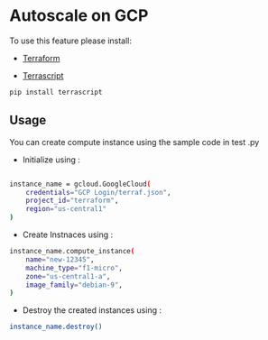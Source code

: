 # Autoscale on GCP

To use this feature please install:

- [Terraform](https://learn.hashicorp.com/terraform/getting-started/install.html)

- [Terrascript](https://github.com/mjuenema/python-terrascript)

```bash
pip install terrascript
```

## Usage

You can create compute instance using the sample code in test .py

- Initialize using :

```bash

instance_name = gcloud.GoogleCloud(
    credentials="GCP Login/terraf.json",
    project_id="terraform",
    region="us-central1"
)
```

- Create Instnaces using :

```bash
instance_name.compute_instance(
    name="new-12345",
    machine_type="f1-micro",
    zone="us-central1-a",
    image_family="debian-9",
)
```

- Destroy the created instances using :

```bash
instance_name.destroy()

